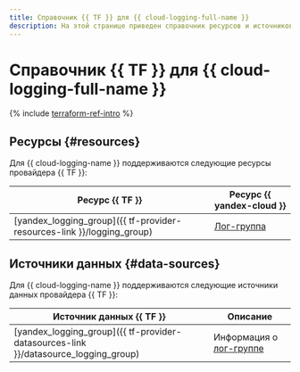 ```yaml
---
title: Справочник {{ TF }} для {{ cloud-logging-full-name }}
description: На этой странице приведен справочник ресурсов и источников данных провайдера {{ TF }}, которые поддерживаются для сервиса {{ cloud-logging-name }}.
---
```


# Справочник {{ TF }} для {{ cloud-logging-full-name }}

{% include [terraform-ref-intro](../_includes/terraform-ref-intro.md) %}

## Ресурсы {#resources}

Для {{ cloud-logging-name }} поддерживаются следующие ресурсы провайдера {{ TF }}:

| **Ресурс {{ TF }}** | **Ресурс {{ yandex-cloud }}** |
| --- | --- |
| [yandex_logging_group]({{ tf-provider-resources-link }}/logging_group) | [Лог-группа](./concepts/log-group.md) |

## Источники данных {#data-sources}

Для {{ cloud-logging-name }} поддерживаются следующие источники данных провайдера {{ TF }}:

| **Источник данных {{ TF }}** | **Описание** |
| --- | --- |
| [yandex_logging_group]({{ tf-provider-datasources-link }}/datasource_logging_group) | Информация о [лог-группе](./concepts/log-group.md) |